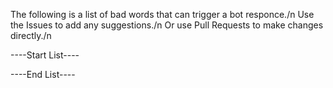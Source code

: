 The following is a list of bad words that can trigger a bot responce./n
Use the Issues to add any suggestions./n
Or use Pull Requests to make changes directly./n

----Start List----

----End List----
